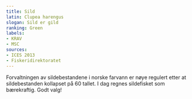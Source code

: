 ```yaml
---
title: Sild
latin: Clupea harengus
slogan: Sild er gild
ranking: Green
labels:
- KRAV
- MSC
sources:
- ICES 2013
- Fiskeridirektoratet
---
```


Forvaltningen av sildebestandene i norske farvann er nøye regulert etter at sildebestanden kollapset på 60 tallet. I dag regnes sildefisket som bærekraftig. Godt valg!